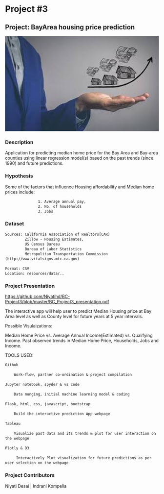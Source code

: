 # Project #3

## Project: BayArea housing price prediction

<img alt="Landing page large screen" src="images/titleimage.jpeg" width=600>


### Description
Application for predicting median home price for the Bay Area and Bay-area counties using linear regression model(s) based on the past trends (since 1990) and future predictions.

### Hypothesis
Some of the factors that influence Housing affordability and Median home prices include: 

                   1. Average annual pay, 
                   2. No. of households 
                   3. Jobs



### Dataset
    Sources: California Association of Realtors[CAR)     
             Zillow - Housing Estimates,
             US Census Bureau
             Bureau of Labor Statistics
             Metropolitan Transportation Commission (http://www.vitalsigns.mtc.ca.gov)
    
    Format: CSV
    Location: resources/data/..

### Project Presentation
https://github.com/Niyatihd/BC-Project3/blob/master/BC_Project3_presentation.pdf

The interactive app will help user to predict Median Housing price at Bay Area level as well as County level for future years
at 5 year intervals.

Possible Visulaizations:

Median Home Price vs. Average Annual Income(Estimated) vs. Qualifying Income.
Past observed trends in Median Home Price, Households, Jobs and Income.

TOOLS USED:

    Github 

        Work-flow, partner co-ordination & project compilation

    Jupyter notebook, spyder & vs code

        Data munging, initial machine learning model & coding

    Flask, html, css, javascript, bootstrap

        Build the interactive prediction App webpage

    Tableau

        Visualize past data and its trends & plot for user interaction on the webpage

    Plotly & D3

         Interactively Plot visualization for future predictions as per user selection on the webpage


### Project Contributors

 Niyati Desai  |  Indrani Kompella 
